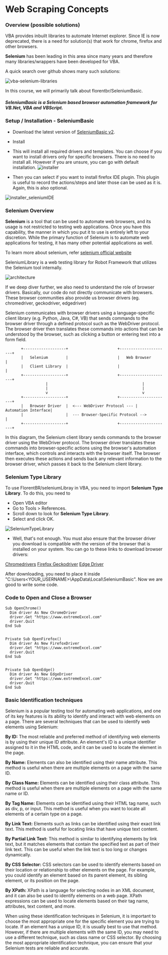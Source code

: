 # Web Scraping Concepts

### Overview (possible solutions)

VBA provides inbuilt libraries to automate Internet explorer. Since IE is now deprecated, there is a need for solution(s) that work for chrome, firefox and other browsers.

**Selenium** has been leading in this area since many years and therefore many libraries/wrappers have been developed for VBA.

A quick search over github shows many such solutions:

![vba-selenium-libraries](../images/vba_selenium_libraries.jpg)

In this course, we will primarily talk about florentbr/SeleniumBasic.

##### SeleniumBasic is a Selenium based browser automation framework for VB.Net, VBA and VBScript.

### Setup / Installation - SeleniumBasic

- Download the latest version of [SeleniumBasic v2](https://github.com/florentbr/SeleniumBasic/releases/).

- Install

- This will install all required drivers and templates. You can choose if you want to install drivers only for specific browsers. There is no need to install all. However if you are unsure, you can go with default installation.
  ![installer](../images/installer1.jpg)

- Then you can select if you want to install firefox IDE plugin. This plugin is useful to record the actions/steps and later those can be used as it is. Again, this is also optional.

![installer_seleniumIDE](../images/installer2_seleniumIDE.jpg)

### Selenium Overview

**Selenium** is a tool that can be used to automate web browsers, and its usage is not restricted to testing web applications. Once you have this capability, the manner in which you put it to use is entirely left to your discretion. While the primary function of Selenium is to automate web applications for testing, it has many other potential applications as well.

To learn more about selenium, refer [selenium official website](https://www.seleniumhq.org/)

SeleniumLibrary is a web testing library for Robot Framework that utilizes the Selenium tool internally.

![architecture](../images/seleniumBasicArchitecture.jpg)


If we deep diver further, we also need to understand the role of browser drivers. Basically, our code do not directly communicate with browsers. These browser communities also provide us browser drivers (eg. chromedriver, geckodriver, edgedriver)

Selenium communicates with browser drivers using a language-specific client library (e.g. Python, Java, C#, VB) that sends commands to the browser driver through a defined protocol such as the WebDriver protocol. The browser driver then translates these commands into actions that can be understood by the browser, such as clicking a button or entering text into a form field.

```
       +-------------------+                      +----------------------+
       |   Selenium        |                      |   Web Browser        |
       |   Client Library  |                      |                      |
       +-------------------+                      +----------------------+
                  |                                          |
                  |                                          |
                  v                                          v
       +-------------------+                      +----------------------+
       |   Browser Driver  |  <--- WebDriver Protocol --- |  Automation Interface|
       |                   |  --- Browser-Specific Protocol -->                 |
       +-------------------+                      +----------------------+

```

In this diagram, the Selenium client library sends commands to the browser driver using the WebDriver protocol. The browser driver translates these commands into browser-specific actions using the browser's automation interface, which controls and interacts with the browser itself. The browser then executes these actions and sends back any relevant information to the browser driver, which passes it back to the Selenium client library.


### Selenium Type Library

To use FlorentBR/seleniumLibray in VBA, you need to import **Selenium Type Library**. To do this, you need to

- Open VBA editor
- Go to Tools > References.
- Scroll down to look for **Selenium Type Library**.
- Select and click OK.

![SeleniumTypeLibrary](../images/SeleniumTypeLibrary.jpg)

- Well, that's not enough. You must also ensure that the browser driver you download is compatible with the version of the browser that is installed on your system. You can go to these links to download browser drivers:

[Chromedrivers](https://chromedriver.chromium.org/downloads)
[Firefox Geckodriver](https://github.com/mozilla/geckodriver/releases)
[Edge Driver](https://developer.microsoft.com/en-us/microsoft-edge/tools/webdriver/)

After downloading, you need to place it inside "C:\Users\<YOUR_USERNAME>\AppData\Local\SeleniumBasic". Now we are good to write some code.


### Code to Open and Close a Browser
```
Sub OpenChrome()
  Dim driver As New ChromeDriver
  driver.Get "https://www.extremeExcel.com"
  driver.Quit
End Sub


Private Sub OpenFirefox()
  Dim driver As New FirefoxDriver
  driver.Get "https://www.extremeExcel.com"
  driver.Quit
End Sub


Private Sub OpenEdge()
  Dim driver As New EdgeDriver
  driver.Get "https://www.extremeExcel.com"
  driver.Quit
End Sub

```

### Basic Identification techniques

Selenium is a popular testing tool for automating web applications, and one of its key features is its ability to identify and interact with web elements on a page. There are several techniques that can be used to identify web elements using Selenium:

**By ID:** The most reliable and preferred method of identifying web elements is by using their unique ID attribute. An element's ID is a unique identifier assigned to it in the HTML code, and it can be used to locate the element in the page.

**By Name:** Elements can also be identified using their name attribute. This method is useful when there are multiple elements on a page with the same ID.

**By Class Name:** Elements can be identified using their class attribute. This method is useful when there are multiple elements on a page with the same name or ID.

**By Tag Name:** Elements can be identified using their HTML tag name, such as div, p, or input. This method is useful when you want to locate all elements of a certain type on a page.

**By Link Text:** Elements such as links can be identified using their exact link text. This method is useful for locating links that have unique text content.

**By Partial Link Text:** This method is similar to identifying elements by link text, but it matches elements that contain the specified text as part of their link text. This can be useful when the link text is too long or changes dynamically.

**By CSS Selector:** CSS selectors can be used to identify elements based on their location or relationship to other elements on the page. For example, you could identify an element based on its parent element, its sibling element, or its position on the page.

**By XPath:** XPath is a language for selecting nodes in an XML document, and it can also be used to identify elements on a web page. XPath expressions can be used to locate elements based on their tag name, attributes, text content, and more.

When using these identification techniques in Selenium, it is important to choose the most appropriate one for the specific element you are trying to locate. If an element has a unique ID, it is usually best to use that method. However, if there are multiple elements with the same ID, you may need to use a different technique, such as class name or CSS selector. By choosing the most appropriate identification technique, you can ensure that your Selenium tests are reliable and accurate.



